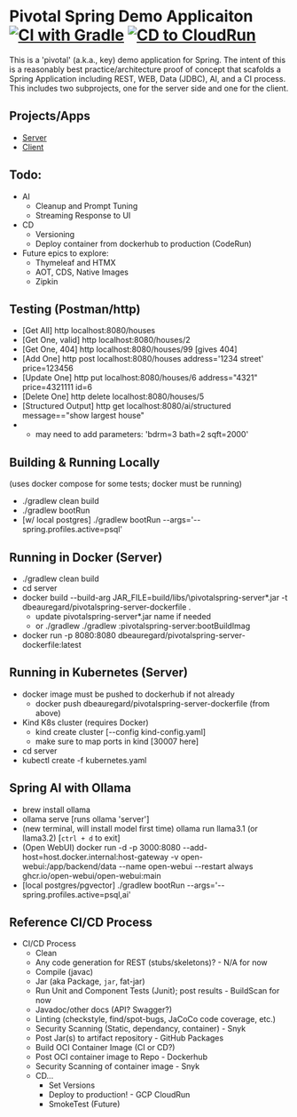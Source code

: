 # Pivotal Spring Demo Applicaiton [![CI with Gradle](https://github.com/dbeauregard/pivotalspring/actions/workflows/CI-gradle.yml/badge.svg?branch=main)](https://github.com/dbeauregard/pivotalspring/actions/workflows/CI-gradle.yml) [![CD to CloudRun](https://github.com/dbeauregard/pivotalspring/actions/workflows/CD-CloudRun.yaml/badge.svg?branch=main)](https://github.com/dbeauregard/pivotalspring/actions/workflows/CD-CloudRun.yaml)
This is a 'pivotal' (a.k.a., key) demo application for Spring.
The intent of this is a reasonably best practice/architecture proof of concept that 
scafolds a Spring Application including REST, WEB, Data (JDBC), AI, and a CI process.
This includes two subprojects, one for the server side and one for the client.

## Projects/Apps
- [Server](server)
- [Client](client)

## Todo:
- AI
    - Cleanup and Prompt Tuning
    - Streaming Response to UI
- CD
    - Versioning
    - Deploy container from dockerhub to production (CodeRun)
- Future epics to explore: 
    - Thymeleaf and HTMX
    - AOT, CDS, Native Images
    - Zipkin

## Testing (Postman/http)
- [Get All] http localhost:8080/houses
- [Get One, valid] http localhost:8080/houses/2
- [Get One, 404] http localhost:8080/houses/99 [gives 404]
- [Add One] http post localhost:8080/houses address='1234 street' price=123456
- [Update One] http put localhost:8080/houses/6 address="4321" price=4321111 id=6
- [Delete One] http delete localhost:8080/houses/5
- [Structured Output] http get localhost:8080/ai/structured message=="show largest house"
- * may need to add parameters: 'bdrm=3 bath=2 sqft=2000'

## Building & Running Locally
(uses docker compose for some tests; docker must be running)
- ./gradlew clean build
- ./gradlew bootRun 
- [w/ local postgres] ./gradlew bootRun --args='--spring.profiles.active=psql'

## Running in Docker (Server)
- ./gradlew clean build
- cd server
- docker build --build-arg JAR_FILE=build/libs/\pivotalspring-server*.jar -t dbeauregard/pivotalspring-server-dockerfile .
    - update pivotalspring-server*.jar name if needed
    - or ./gradlew ./gradlew :pivotalspring-server:bootBuildImag
- docker run -p 8080:8080 dbeauregard/pivotalspring-server-dockerfile:latest

## Running in Kubernetes (Server)
- docker image must be pushed to dockerhub if not already
    - docker push dbeauregard/pivotalspring-server-dockerfile (from above)
- Kind K8s cluster (requires Docker)
    - kind create cluster [--config kind-config.yaml]
    - make sure to map ports in kind [30007 here]
- cd server
- kubectl create -f kubernetes.yaml

## Spring AI with Ollama
- brew install ollama
- ollama serve [runs ollama 'server']
- (new terminal, will install model first time) ollama run llama3.1 (or llama3.2) [`ctrl + d` to exit]
- (Open WebUI) docker run -d -p 3000:8080 --add-host=host.docker.internal:host-gateway -v open-webui:/app/backend/data --name open-webui --restart always ghcr.io/open-webui/open-webui:main
- [local postgres/pgvector] ./gradlew bootRun --args='--spring.profiles.active=psql,ai'

## Reference CI/CD Process
- CI/CD Process
    - Clean
    - Any code generation for REST (stubs/skeletons)? - N/A for now
    - Compile (javac)
    - Jar (aka Package, `jar`, fat-jar)
    - Run Unit and Component Tests (Junit); post results - BuildScan for now
    - Javadoc/other docs (API? Swagger?)
    - Linting (checkstyle, find/spot-bugs, JaCoCo code coverage, etc.)
    - Security Scanning (Static, dependancy, container) - Snyk
    - Post Jar(s) to artifact repository - GitHub Packages
    - Build OCI Container Image (CI or CD?)
    - Post OCI container image to Repo - Dockerhub
    - Security Scanning of container image - Snyk
    - CD...
        - Set Versions
        - Deploy to production! - GCP CloudRun
        - SmokeTest (Future)
